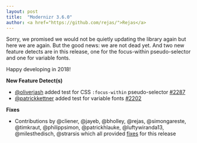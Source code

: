 ```yaml
---
layout: post
title:  "Modernizr 3.6.0"
author: <a href="https://github.com/rejas/">Rejas</a>
---
```


Sorry, we promised we would not be quietly updating the library again but here we are again. But the good news: we are not
dead yet. And two new feature detects are in this release, one for the focus-within pseudo-selector and one for variable fonts.

Happy developing in 2018!

**New Feature Detect(s)**
- [@oliverjash](https://github.com/oliverjash) added test for CSS `:focus-within` pseudo-selector [#2287](https://github.com/Modernizr/Modernizr/pull/2287)
- [@patrickkettner](https://github.com/oliverjash) added test for variable fonts [#2202](https://github.com/Modernizr/Modernizr/pull/2202)

**Fixes**
- Contributions by @cliener, @jayeb, @bholley, @rejas, @simongareste, @timkraut, @philippsimon, @patrickhlauke, @luftywiranda13, @milesthedisch, @strarsis
which all provided [fixes](https://github.com/Modernizr/Modernizr/compare/v3.5.0...v3.6.0) for this release

